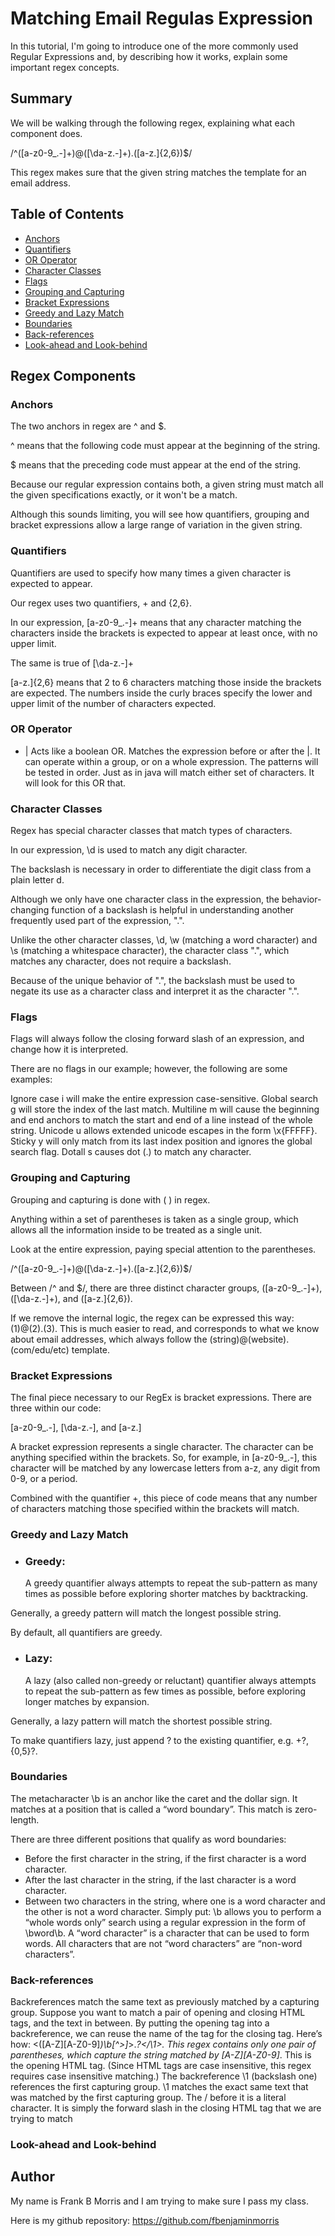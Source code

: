 # Matching Email Regulas Expression

In this tutorial, I'm going to introduce one of the more commonly used Regular Expressions and, by describing how it works, explain some important regex concepts.

## Summary

We will be walking through the following regex, explaining what each component does.

/^([a-z0-9_.-]+)@([\da-z.-]+).([a-z.]{2,6})$/

This regex makes sure that the given string matches the template for an email address.

## Table of Contents

- [Anchors](#anchors)
- [Quantifiers](#quantifiers)
- [OR Operator](#or-operator)
- [Character Classes](#character-classes)
- [Flags](#flags)
- [Grouping and Capturing](#grouping-and-capturing)
- [Bracket Expressions](#bracket-expressions)
- [Greedy and Lazy Match](#greedy-and-lazy-match)
- [Boundaries](#boundaries)
- [Back-references](#back-references)
- [Look-ahead and Look-behind](#look-ahead-and-look-behind)

## Regex Components

### Anchors
The two anchors in regex are ^ and $.

^ means that the following code must appear at the beginning of the string.

$ means that the preceding code must appear at the end of the string.

Because our regular expression contains both, a given string must match all the given specifications exactly, or it won't be a match.

Although this sounds limiting, you will see how quantifiers, grouping and bracket expressions allow a large range of variation in the given string.

### Quantifiers
Quantifiers are used to specify how many times a given character is expected to appear.

Our regex uses two quantifiers, + and {2,6}.

In our expression, [a-z0-9_.-]+ means that any character matching the characters inside the brackets is expected to appear at least once, with no upper limit.

The same is true of [\da-z.-]+

[a-z.]{2,6} means that 2 to 6 characters matching those inside the brackets are expected. The numbers inside the curly braces specify the lower and upper limit of the number of characters expected.

### OR Operator
- | Acts like a boolean OR. Matches the expression before or after the |. It can operate within a group, or on a whole     expression. The patterns will be tested in order. Just as in java will match either set of characters. It will look for this OR that.

### Character Classes
Regex has special character classes that match types of characters.

In our expression, \d is used to match any digit character.

The backslash is necessary in order to differentiate the digit class from a plain letter d.

Although we only have one character class in the expression, the behavior-changing function of a backslash is helpful in understanding another frequently used part of the expression, ".".

Unlike the other character classes, \d, \w (matching a word character) and \s (matching a whitespace character), the character class ".", which matches any character, does not require a backslash.

Because of the unique behavior of ".", the backslash must be used to negate its use as a character class and interpret it as the character ".".

### Flags
Flags will always follow the closing forward slash of an expression, and change how it is interpreted.

There are no flags in our example; however, the following are some examples:

Ignore case i will make the entire expression case-sensitive.
Global search g will store the index of the last match.
Multiline m will cause the beginning and end anchors to match the start and end of a line instead of the whole string.
Unicode u allows extended unicode escapes in the form \x{FFFFF}.
Sticky y will only match from its last index position and ignores the global search flag.
Dotall s causes dot (.) to match any character.

### Grouping and Capturing
Grouping and capturing is done with ( ) in regex.

Anything within a set of parentheses is taken as a single group, which allows all the information inside to be treated as a single unit.

Look at the entire expression, paying special attention to the parentheses.

/^([a-z0-9_.-]+)@([\da-z.-]+).([a-z.]{2,6})$/

Between /^ and $/, there are three distinct character groups, ([a-z0-9_.-]+), ([\da-z.-]+), and ([a-z.]{2,6}).

If we remove the internal logic, the regex can be expressed this way: (1)@(2).(3). This is much easier to read, and corresponds to what we know about email addresses, which always follow the (string)@(website).(com/edu/etc) template.

### Bracket Expressions
The final piece necessary to our RegEx is bracket expressions. There are three within our code:

[a-z0-9_.-], [\da-z.-], and [a-z.]

A bracket expression represents a single character. The character can be anything specified within the brackets. So, for example, in [a-z0-9_.-], this character will be matched by any lowercase letters from a-z, any digit from 0-9, or a period.

Combined with the quantifier +, this piece of code means that any number of characters matching those specified within the brackets will match.

### Greedy and Lazy Match
- ### Greedy:
    A greedy quantifier always attempts to repeat the sub-pattern as many times as possible before exploring shorter matches by backtracking.

Generally, a greedy pattern will match the longest possible string.

By default, all quantifiers are greedy.

- ### Lazy:
    A lazy (also called non-greedy or reluctant) quantifier always attempts to repeat the sub-pattern as few times as possible, before exploring longer matches by expansion.

Generally, a lazy pattern will match the shortest possible string.

To make quantifiers lazy, just append ? to the existing quantifier, e.g. +?, {0,5}?.

### Boundaries
The metacharacter \b is an anchor like the caret and the dollar sign. It matches at a position that is called a “word boundary”. This match is zero-length.

There are three different positions that qualify as word boundaries:

- Before the first character in the string, if the first character is a word character.
- After the last character in the string, if the last character is a word character.
- Between two characters in the string, where one is a word character and the other is not a word character.
Simply put: \b allows you to perform a “whole words only” search using a regular expression in the form of \bword\b. A “word character” is a character that can be used to form words. All characters that are not “word characters” are “non-word characters”.

### Back-references
Backreferences match the same text as previously matched by a capturing group. Suppose you want to match a pair of opening and closing HTML tags, and the text in between. By putting the opening tag into a backreference, we can reuse the name of the tag for the closing tag. Here’s how: <([A-Z][A-Z0-9]*)\b[^>]*>.*?</\1>. This regex contains only one pair of parentheses, which capture the string matched by [A-Z][A-Z0-9]*. This is the opening HTML tag. (Since HTML tags are case insensitive, this regex requires case insensitive matching.) The backreference \1 (backslash one) references the first capturing group. \1 matches the exact same text that was matched by the first capturing group. The / before it is a literal character. It is simply the forward slash in the closing HTML tag that we are trying to match

### Look-ahead and Look-behind

## Author

My name is Frank B Morris and I am trying to make sure I pass my class.

Here is my github repository: https://github.com/fbenjaminmorris
